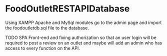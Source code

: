 # FoodOutletRESTAPIDatabase

Using XAMPP Apache and MySql modules go to the admin page and import the foodoutletdb.sql file to the database.

TODO SPA Front-end and fixing authorization so that an user login will be required to post a review on an outlet and maybe will add an admin who has access to every function on the API.
